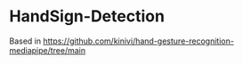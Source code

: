 # HandSign-Detection

Based in https://github.com/kinivi/hand-gesture-recognition-mediapipe/tree/main